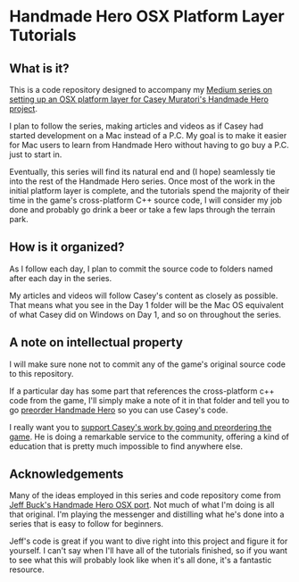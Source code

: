 # Handmade Hero OSX Platform Layer Tutorials


## What is it?
This is a code repository designed to accompany my [Medium series on setting up an OSX platform layer for Casey Muratori's Handmade Hero project](https://medium.com/@theobendixson/handmade-hero-osx-platform-layer-day-1-9348559e9211).

I plan to follow the series, making articles and videos as if Casey had started development on a Mac instead of a P.C. My goal is to make it easier for Mac users to learn from Handmade Hero without having to go buy a P.C. just to start in.

Eventually, this series will find its natural end and (I hope) seamlessly tie into the rest of the Handmade Hero series. Once most of the work in the initial platform layer is complete, and the tutorials spend the majority of their time in the game's cross-platform C++ source code, I will consider my job done and probably go drink a beer or take a few laps through the terrain park.

## How is it organized?
As I follow each day, I plan to commit the source code to folders named after each day in the series. 

My articles and videos will follow Casey's content as closely as possible. That means what you see in the Day 1 folder will be the Mac OS equivalent of what Casey did on Windows on Day 1, and so on throughout the series.

## A note on intellectual property
I will make sure none not to commit any of the game's original source code to this repository.

If a particular day has some part that references the cross-platform c++ code from the game, I'll simply make a note of it in that folder and tell you to go [preorder Handmade Hero](https://handmadehero.org) so you can use Casey's code.

I really want you to [support Casey's work by going and preordering the game](https://handmadehero.org). He is doing a remarkable service to the community, offering a kind of education that is pretty much impossible to find anywhere else.

## Acknowledgements
Many of the ideas employed in this series and code repository come from [Jeff Buck's Handmade Hero OSX port](https://github.com/itfrombit/osx_handmade). Not much of what I'm doing is all that original. I'm playing the messenger and distilling what he's done into a series that is easy to follow for beginners.

Jeff's code is great if you want to dive right into this project and figure it for yourself. I can't say when I'll have all of the tutorials finished, so if you want to see what this will probably look like when it's all done, it's a fantastic resource.